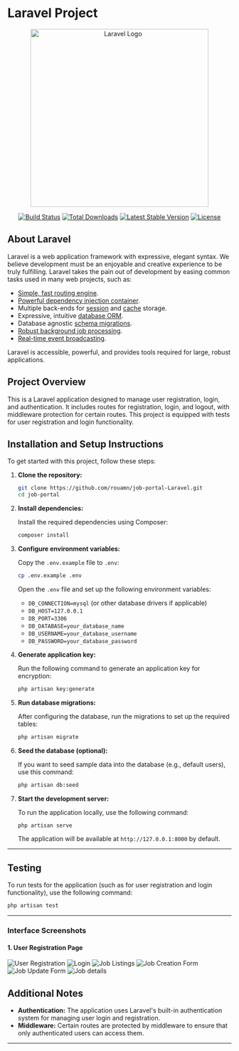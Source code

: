 
# Laravel Project

<p align="center"><a href="https://laravel.com" target="_blank"><img src="https://raw.githubusercontent.com/laravel/art/master/logo-lockup/5%20SVG/2%20CMYK/1%20Full%20Color/laravel-logolockup-cmyk-red.svg" width="400" alt="Laravel Logo"></a></p>

<p align="center">
<a href="https://github.com/laravel/framework/actions"><img src="https://github.com/laravel/framework/workflows/tests/badge.svg" alt="Build Status"></a>
<a href="https://packagist.org/packages/laravel/framework"><img src="https://img.shields.io/packagist/dt/laravel/framework" alt="Total Downloads"></a>
<a href="https://packagist.org/packages/laravel/framework"><img src="https://img.shields.io/packagist/v/laravel/framework" alt="Latest Stable Version"></a>
<a href="https://packagist.org/packages/laravel/framework"><img src="https://img.shields.io/packagist/l/laravel/framework" alt="License"></a>
</p>

## About Laravel

Laravel is a web application framework with expressive, elegant syntax. We believe development must be an enjoyable and creative experience to be truly fulfilling. Laravel takes the pain out of development by easing common tasks used in many web projects, such as:

- [Simple, fast routing engine](https://laravel.com/docs/routing).
- [Powerful dependency injection container](https://laravel.com/docs/container).
- Multiple back-ends for [session](https://laravel.com/docs/session) and [cache](https://laravel.com/docs/cache) storage.
- Expressive, intuitive [database ORM](https://laravel.com/docs/eloquent).
- Database agnostic [schema migrations](https://laravel.com/docs/migrations).
- [Robust background job processing](https://laravel.com/docs/queues).
- [Real-time event broadcasting](https://laravel.com/docs/broadcasting).

Laravel is accessible, powerful, and provides tools required for large, robust applications.

## Project Overview

This is a Laravel application designed to manage user registration, login, and authentication. It includes routes for registration, login, and logout, with middleware protection for certain routes. This project is equipped with tests for user registration and login functionality.

## Installation and Setup Instructions

To get started with this project, follow these steps:

1. **Clone the repository:**

   ```bash
   git clone https://github.com/rouamn/job-portal-Laravel.git
   cd job-portal
   ```

2. **Install dependencies:**

   Install the required dependencies using Composer:

   ```bash
   composer install
   ```

3. **Configure environment variables:**

   Copy the `.env.example` file to `.env`:

   ```bash
   cp .env.example .env
   ```

   Open the `.env` file and set up the following environment variables:

   - `DB_CONNECTION=mysql` (or other database drivers if applicable)
   - `DB_HOST=127.0.0.1`
   - `DB_PORT=3306`
   - `DB_DATABASE=your_database_name`
   - `DB_USERNAME=your_database_username`
   - `DB_PASSWORD=your_database_password`

4. **Generate application key:**

   Run the following command to generate an application key for encryption:

   ```bash
   php artisan key:generate
   ```

5. **Run database migrations:**

   After configuring the database, run the migrations to set up the required tables:

   ```bash
   php artisan migrate
   ```

6. **Seed the database (optional):**

   If you want to seed sample data into the database (e.g., default users), use this command:

   ```bash
   php artisan db:seed
   ```

7. **Start the development server:**

   To run the application locally, use the following command:

   ```bash
   php artisan serve
   ```

   The application will be available at `http://127.0.0.1:8000` by default.

---

## Testing

To run tests for the application (such as for user registration and login functionality), use the following command:

```bash
php artisan test
```

---
### Interface Screenshots

#### 1. User Registration Page

![User Registration](resources/register.PNG)
![Login ](resources/login.PNG)
![Job Listings ](resources/joblisting.PNG)
![Job Creation Form  ](resources/jobCreation.PNG)
![Job Update Form  ](resources/edit.PNG)
![Job details   ](resources/show.PNG)


## Additional Notes

- **Authentication:** The application uses Laravel's built-in authentication system for managing user login and registration.
- **Middleware:** Certain routes are protected by middleware to ensure that only authenticated users can access them.

---


